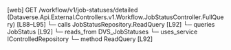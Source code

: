 [web] GET /workflow/v1/job-statuses/detailed  (Dataverse.Api.External.Controllers.v1.Workflow.JobStatusController.FullQuery)  [L88–L95]
  └─ calls JobStatusRepository.ReadQuery [L92]
  └─ queries JobStatus [L92]
    └─ reads_from DVS_JobStatuses
  └─ uses_service IControlledRepository<JobStatus>
    └─ method ReadQuery [L92]

